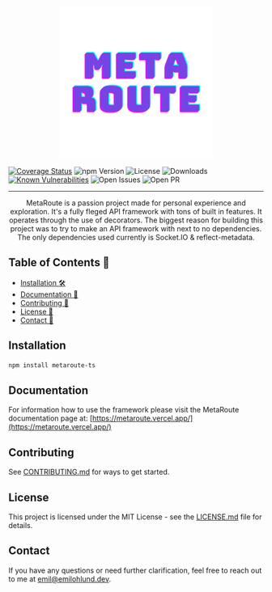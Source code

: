 <p align="center">
  <img src="./metaroute-logo.png" alt="MetaRoute Logo" width="300" />
</p>

[![Coverage Status](https://coveralls.io/repos/github/emilohlund-git/metaroute/badge.svg?branch=main)](https://coveralls.io/github/emilohlund-git/metaroute?branch=main)
![npm Version](https://img.shields.io/npm/v/metaroute-ts)
![License](https://img.shields.io/npm/l/metaroute-ts)
![Downloads](https://img.shields.io/npm/dm/metaroute-ts)
[![Known Vulnerabilities](https://snyk.io/test/github/emilohlund-git/metaroute/badge.svg)](https://snyk.io/test/github/emilohlund-git/metaroute)
![Open Issues](https://img.shields.io/github/issues-raw/emilohlund-git/metaroute)
![Open PR](https://img.shields.io/github/issues-pr-raw/emilohlund-git/metaroute)

---

<p align="center">
  MetaRoute is a passion project made for personal experience and exploration. It's a fully fleged API framework with tons of built in features. It operates through the use of decorators. The biggest reason for building this project was to try to make an API framework with next to no dependencies. The only dependencies used currently is Socket.IO & reflect-metadata.
</p>

## Table of Contents 📖

- [Installation 🛠️](#installation)
- [Documentation 🔧](#documentation)
- [Contributing 🤝](#contributing)
- [License 📄](#license)
- [Contact 📧](#contact)

## Installation

```bash
npm install metaroute-ts
```

## Documentation

For information how to use the framework please visit the MetaRoute documentation page at: [https://metaroute.vercel.app/](https://metaroute.vercel.app/)

## Contributing

See [CONTRIBUTING.md](CONTRIBUTING.md) for ways to get started.

## License

This project is licensed under the MIT License - see the [LICENSE.md](LICENSE.md) file for details.

## Contact

If you have any questions or need further clarification, feel free to reach out to me at [emil@emilohlund.dev](mailto:emil@emilohlund.dev).
